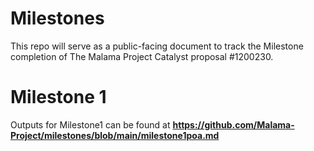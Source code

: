 # Milestones

This repo will serve as a public-facing document to track the Milestone completion of The Malama Project Catalyst proposal #1200230. 

# Milestone 1

Outputs for Milestone1 can be found at **https://github.com/Malama-Project/milestones/blob/main/milestone1poa.md**
